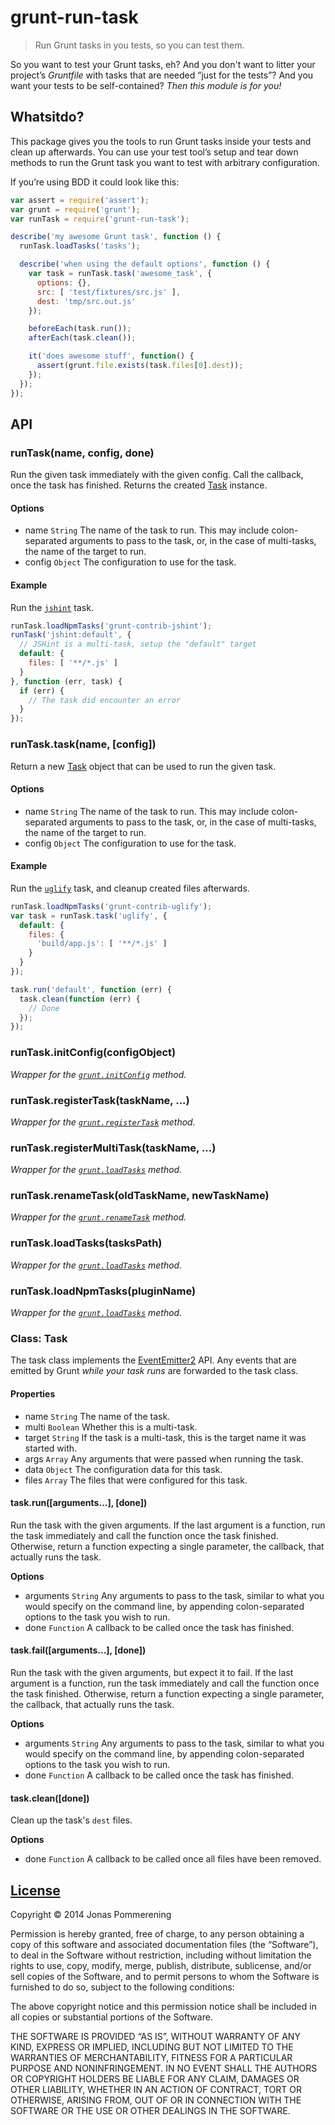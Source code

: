 # grunt-run-task

> Run Grunt tasks in you tests, so you can test them.

So you want to test your Grunt tasks, eh? And you don't want to litter your
project’s _Gruntfile_ with tasks that are needed “just for the tests”? And
you want your tests to be self-contained? _Then this module is for you!_

## Whatsitdo?

This package gives you the tools to run Grunt tasks inside your tests and
clean up afterwards. You can use your test tool’s setup and tear down methods
to run the Grunt task you want to test with arbitrary configuration.

If you’re using BDD it could look like this:

```javascript
var assert = require('assert');
var grunt = require('grunt');
var runTask = require('grunt-run-task');

describe('my awesome Grunt task', function () {
  runTask.loadTasks('tasks');

  describe('when using the default options', function () {
    var task = runTask.task('awesome_task', {
      options: {},
      src: [ 'test/fixtures/src.js' ],
      dest: 'tmp/src.out.js'
    });

    beforeEach(task.run());
    afterEach(task.clean());

    it('does awesome stuff', function() {
      assert(grunt.file.exists(task.files[0].dest));
    });
  });
});
```

## API

### runTask(name, config, done)
Run the given task immediately with the given config. Call the callback,
once the task has finished. Returns the created [Task](#class-task) instance.

#### Options
-  name `String` The name of the task to run. This may include colon-separated
  arguments to pass to the task, or, in the case of multi-tasks, the name of
  the target to run.
- config `Object` The configuration to use for the task.

#### Example
Run the [`jshint`](https://github.com/gruntjs/grunt-contrib-jshint) task.

```js
runTask.loadNpmTasks('grunt-contrib-jshint');
runTask('jshint:default', {
  // JSHint is a multi-task, setup the "default" target
  default: {
    files: [ '**/*.js' ]
  }
}, function (err, task) {
  if (err) {
    // The task did encounter an error
  }
});
```
 
### runTask.task(name, [config])
Return a new [Task](#class-task) object that can be used to run the given task.

#### Options
- name `String` The name of the task to run. This may include colon-separated
  arguments to pass to the task, or, in the case of multi-tasks, the name of
  the target to run.
- config `Object` The configuration to use for the task.

#### Example
Run the [`uglify`](https://github.com/gruntjs/grunt-contrib-uglify) task,
and cleanup created files afterwards.

```js
runTask.loadNpmTasks('grunt-contrib-uglify');
var task = runTask.task('uglify', {
  default: {
    files: {
      'build/app.js': [ '**/*.js' ]
    }
  }
});

task.run('default', function (err) {
  task.clean(function (err) {
    // Done
  });
});
```

### runTask.initConfig(configObject)
_Wrapper for the [`grunt.initConfig`](http://gruntjs.com/api/grunt.config#grunt.config.init) method._

### runTask.registerTask(taskName, ...)
_Wrapper for the [`grunt.registerTask`](http://gruntjs.com/api/grunt.task#grunt.task.registerTask) method._

### runTask.registerMultiTask(taskName, ...)
_Wrapper for the [`grunt.loadTasks`](http://gruntjs.com/api/grunt.task#grunt.task.registerMultiTask) method._

### runTask.renameTask(oldTaskName, newTaskName)
_Wrapper for the [`grunt.renameTask`](http://gruntjs.com/api/grunt.task#grunt.task.renameTask) method._

### runTask.loadTasks(tasksPath)
_Wrapper for the [`grunt.loadTasks`](http://gruntjs.com/api/grunt.task#grunt.task.loadtasks) method._

### runTask.loadNpmTasks(pluginName)
_Wrapper for the [`grunt.loadTasks`](http://gruntjs.com/api/grunt.task#grunt.task.loadtasks) method._

### Class: Task

The task class implements the
[EventEmitter2](https://github.com/asyncly/EventEmitter2) API. Any events that
are emitted by Grunt _while your task runs_ are forwarded to the task class.

#### Properties
- name `String` The name of the task.
- multi `Boolean` Whether this is a multi-task.
- target `String` If the task is a multi-task, this is the target name it was
  started with.
- args `Array` Any arguments that were passed when running the task.
- data `Object` The configuration data for this task.
- files `Array` The files that were configured for this task.

#### task.run([arguments...], [done])
Run the task with the given arguments. If the last argument is a function,
run the task immediately and call the function once the task finished.
Otherwise, return a function expecting a single parameter, the callback,
that actually runs the task.

**Options**
- arguments `String` Any arguments to pass to the task, similar to what you
  would specify on the command line, by appending colon-separated options to
  the task you wish to run.
- done `Function` A callback to be called once the task has finished.

#### task.fail([arguments...], [done])
Run the task with the given arguments, but expect it to fail. If the last
argument is a function, run the task immediately and call the function once
the task finished. Otherwise, return a function expecting a single parameter,
the callback, that actually runs the task.

**Options**
- arguments `String` Any arguments to pass to the task, similar to what you
  would specify on the command line, by appending colon-separated options to
  the task you wish to run.
- done `Function` A callback to be called once the task has finished.

#### task.clean([done])
Clean up the task's `dest` files.

**Options**
- done `Function` A callback to be called once all files have been removed.

## [License](LICENSE-MIT)

Copyright © 2014 Jonas Pommerening

Permission is hereby granted, free of charge, to any person obtaining a copy of
this software and associated documentation files (the “Software”), to deal in
the Software without restriction, including without limitation the rights to
use, copy, modify, merge, publish, distribute, sublicense, and/or sell copies of
the Software, and to permit persons to whom the Software is furnished to do so,
subject to the following conditions:

The above copyright notice and this permission notice shall be included in all
copies or substantial portions of the Software.

THE SOFTWARE IS PROVIDED “AS IS”, WITHOUT WARRANTY OF ANY KIND, EXPRESS OR
IMPLIED, INCLUDING BUT NOT LIMITED TO THE WARRANTIES OF MERCHANTABILITY, FITNESS
FOR A PARTICULAR PURPOSE AND NONINFRINGEMENT. IN NO EVENT SHALL THE AUTHORS OR
COPYRIGHT HOLDERS BE LIABLE FOR ANY CLAIM, DAMAGES OR OTHER LIABILITY, WHETHER
IN AN ACTION OF CONTRACT, TORT OR OTHERWISE, ARISING FROM, OUT OF OR IN
CONNECTION WITH THE SOFTWARE OR THE USE OR OTHER DEALINGS IN THE SOFTWARE.
